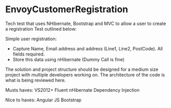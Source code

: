 EnvoyCustomerRegistration
=========================

Tech test that uses NHibernate, Bootstrap and MVC to allow a user to create a registration
Test outlined below:

Simple user registration:
- Capture Name, Email address and address (Line1, Line2, PostCode). All fields required.
- Store this data using nHibernate (Dummy Call is fine)

The solution and project structure should be designed for a medium size project with multiple developers working on. The architecture of the code is what is being reviewed here.

Musts haves:
VS2012+
Fluent nHibernate
Dependency Injection

Nice to haves:
Angular JS
Bootstrap
